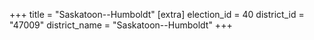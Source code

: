 +++
title = "Saskatoon--Humboldt"
[extra]
election_id = 40
district_id = "47009"
district_name = "Saskatoon--Humboldt"
+++
